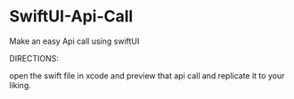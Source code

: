 # SwiftUI-Api-Call
Make an easy Api call using swiftUI

DIRECTIONS:

open the swift file in xcode and preview that api call and replicate it to your liking.
